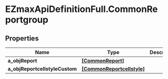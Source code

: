 # EZmaxApiDefinitionFull.CommonReportgroup

## Properties

Name | Type | Description | Notes
------------ | ------------- | ------------- | -------------
**a_objReport** | [**[CommonReport]**](CommonReport.md) |  | 
**a_objReportcellstyleCustom** | [**[CommonReportcellstyle]**](CommonReportcellstyle.md) |  | 


